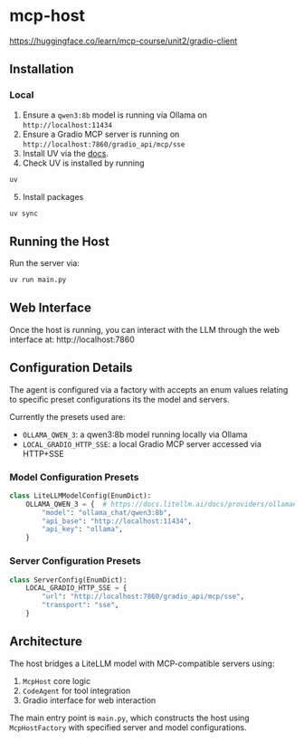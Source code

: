 # mcp-host
https://huggingface.co/learn/mcp-course/unit2/gradio-client

## Installation

### Local
1. Ensure a `qwen3:8b` model is running via Ollama on `http://localhost:11434`
2. Ensure a Gradio MCP server is running on `http://localhost:7860/gradio_api/mcp/sse`
3. Install UV via the [docs](https://docs.astral.sh/uv/getting-started/installation/).
4. Check UV is installed by running 
```bash
uv
```
5. Install packages 
```bash
uv sync
```

## Running the Host
Run the server via:
```bash
uv run main.py
```

## Web Interface
Once the host is running, you can interact with the LLM through the web interface at: http://localhost:7860

## Configuration Details
The agent is configured via a factory with accepts an enum values relating to specific preset configurations its the model and servers.

Currently the presets used are:
- `OLLAMA_QWEN_3`: a qwen3:8b model running locally via Ollama
- `LOCAL_GRADIO_HTTP_SSE`: a local Gradio MCP server accessed via HTTP+SSE 

### Model Configuration Presets
```python
class LiteLLMModelConfig(EnumDict):
    OLLAMA_QWEN_3 = {  # https://docs.litellm.ai/docs/providers/ollama#using-ollama-apichat
        "model": "ollama_chat/qwen3:8b",
        "api_base": "http://localhost:11434",
        "api_key": "ollama",
    }
```

### Server Configuration Presets
```python
class ServerConfig(EnumDict):
    LOCAL_GRADIO_HTTP_SSE = {
        "url": "http://localhost:7860/gradio_api/mcp/sse",
        "transport": "sse",
    }
```

## Architecture
The host bridges a LiteLLM model with MCP-compatible servers using:
1. `McpHost` core logic
2. `CodeAgent` for tool integration
3. Gradio interface for web interaction

The main entry point is `main.py`, which constructs the host using `McpHostFactory` with specified server and model configurations.
```

